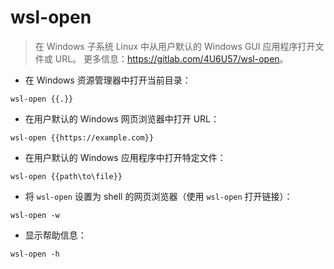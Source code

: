 # wsl-open

> 在 Windows 子系统 Linux 中从用户默认的 Windows GUI 应用程序打开文件或 URL。
> 更多信息：<https://gitlab.com/4U6U57/wsl-open>。

- 在 Windows 资源管理器中打开当前目录：

`wsl-open {{.}}`

- 在用户默认的 Windows 网页浏览器中打开 URL：

`wsl-open {{https://example.com}}`

- 在用户默认的 Windows 应用程序中打开特定文件：

`wsl-open {{path\to\file}}`

- 将 `wsl-open` 设置为 shell 的网页浏览器（使用 `wsl-open` 打开链接）：

`wsl-open -w`

- 显示帮助信息：

`wsl-open -h`
